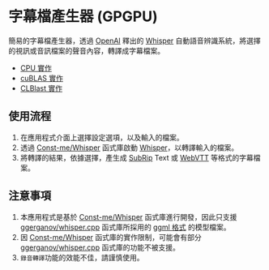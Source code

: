 # 字幕檔產生器 (GPGPU)

簡易的字幕檔產生器，透過 [OpenAI](https://openai.com) 釋出的 [Whisper](https://openai.com/research/whisper) 自動語音辨識系統，將選擇的視訊或音訊檔案的聲音內容，轉譯成字幕檔案。

- [CPU 實作](https://github.com/rubujo/SubtitleGenerator/tree/main)
- [cuBLAS 實作](https://github.com/rubujo/SubtitleGenerator/tree/cuBLAS)
- [CLBlast 實作](https://github.com/rubujo/SubtitleGenerator/tree/CLBlast)

## 使用流程

1. 在應用程式介面上選擇設定選項，以及輸入的檔案。
2. 透過 [Const-me/Whisper](https://github.com/Const-me/Whisper) 函式庫啟動 [Whisper](https://openai.com/research/whisper)，以轉譯輸入的檔案。
3. 將轉譯的結果，依據選擇，產生成 [SubRip](https://zh.wikipedia.org/zh-tw/SubRip) Text 或 [WebVTT](https://developer.mozilla.org/zh-TW/docs/Web/API/WebVTT_API) 等格式的字幕檔案。

## 注意事項

1. 本應用程式是基於 [Const-me/Whisper](https://github.com/Const-me/Whisper) 函式庫進行開發，因此只支援 [ggerganov/whisper.cpp](https://github.com/ggerganov/whisper.cpp) 函式庫所採用的 [ggml 格式](https://github.com/ggerganov/whisper.cpp/tree/master/models) 的模型檔案。
2. 因 [Const-me/Whisper](https://github.com/Const-me/Whisper) 函式庫的實作限制，可能會有部分 [ggerganov/whisper.cpp](https://github.com/ggerganov/whisper.cpp) 函式庫的功能不被支援。
3. `錄音轉譯`功能的效能不佳，請謹慎使用。